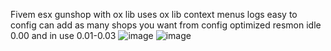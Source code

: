 Fivem esx gunshop with ox lib
uses ox lib context menus
logs
easy to config can add as many shops you want from config
optimized resmon idle 0.00 and in use 0.01-0.03
![image](https://github.com/user-attachments/assets/40b9e844-b1e4-4ab5-82a6-df19620b6c2c)
![image](https://github.com/user-attachments/assets/47518edc-6d0d-465a-9f59-436a88df40d6)
